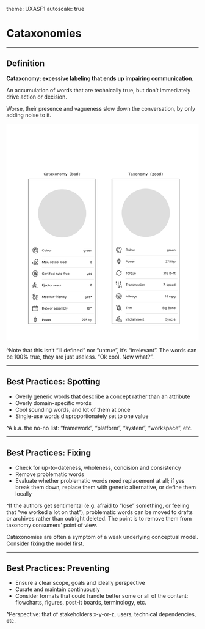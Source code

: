theme: UXASF1
autoscale: true

# Cataxonomies

<!-- Cacaxonomies -->
<!-- Timely Nielsen post on a tangential topic: [UX Vocabulary Inflation](https://jakobnielsenphd.substack.com/p/ux-vocabulary-inflation) -->

---

## Definition

**Cataxonomy: excessive labeling that ends up impairing communication.**

An accumulation of words that are technically true, but don’t immediately drive action or decision.

<!-- An accumulation of words that looks like a taxonomy, but doesn’t actually drive action or decision. -->

Worse, their presence and vagueness slow down the conversation, by only adding noise to it.

<!-- dead weight -->

<!-- Cataxonomies must be avoided. -->

![right](assets/definition@2x.png)

^Note that this isn’t “ill defined” nor “untrue”, it’s “irrelevant”. The words can be 100% true, they are just useless. “Ok cool. Now what?”.

---

## Best Practices: Spotting

- Overly generic words that describe a concept rather than an attribute
- Overly domain-specific words
- Cool sounding words, and lot of them at once
- Single-use words disproportionately set to one value

<!-- Everything-bucket terms without a local definition -->

<!-- buzzwords -->

<!-- Red flag, polysemic -->

^A.k.a. the no-no list: “framework”, “platform”, “system”, “workspace”, etc.

---

## Best Practices: Fixing

- Check for up-to-dateness, wholeness, concision and consistency
- Remove problematic words
- Evaluate whether problematic words need replacement at all;
if yes break them down, replace them with generic alternative, or define them locally

^If the authors get sentimental (e.g. afraid to “lose” something, or feeling that “we worked a lot on that”), problematic words can be moved to drafts or archives rather than outright deleted. The point is to remove them from taxonomy consumers’ point of view.

Cataxonomies are often a symptom of a weak underlying conceptual model. Consider fixing the model first.

---

## Best Practices: Preventing

- Ensure a clear scope, goals and ideally perspective
- Curate and maintain continuously
- Consider formats that could handle better some or all of the content: flowcharts, figures, post-it boards, terminology, etc.

^Perspective: that of stakeholders x-y-or-z, users, technical dependencies, etc.
